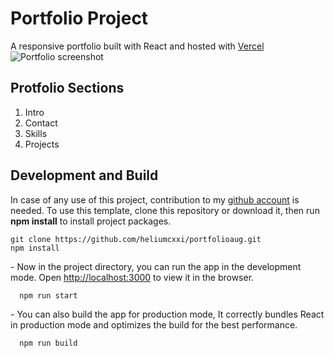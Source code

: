 # Portfolio Project

A responsive portfolio built with React and hosted with [Vercel](https://vercel.com/)
![Portfolio screenshot](https://github.com/heliumcxxi/portfolioaug/blob/main/src/assets/screenshot.png)

## Protfolio Sections

1. Intro
2. Contact
3. Skills
4. Projects

## Development and Build

In case of any use of this project, contribution to my [github account](https://github.com/heliumcxxi) is needed. To use this template, clone this repository or download it, then run **npm install** to install project packages.

    git clone https://github.com/heliumcxxi/portfolioaug.git
    npm install

\-
Now in the project directory, you can run the app in the development mode.
Open [http://localhost:3000](http://localhost:3000/) to view it in the browser.

      npm run start

\-
You can also build the app for production mode, It correctly bundles React in production mode and optimizes the build for the best performance.

      npm run build
